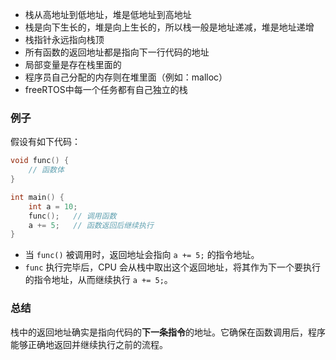 - 栈从高地址到低地址，堆是低地址到高地址
- 栈是向下生长的，堆是向上生长的，所以栈一般是地址递减，堆是地址递增
- 栈指针永远指向栈顶
- 所有函数的返回地址都是指向下一行代码的地址
- 局部变量是存在栈里面的
- 程序员自己分配的内存则在堆里面（例如：malloc）
- freeRTOS中每一个任务都有自己独立的栈

### 例子

假设有如下代码：
```c
void func() {
    // 函数体
}

int main() {
    int a = 10;
    func();   // 调用函数
    a += 5;   // 函数返回后继续执行
}

```
- 当 `func()` 被调用时，返回地址会指向 `a += 5;` 的指令地址。
- `func` 执行完毕后，CPU 会从栈中取出这个返回地址，将其作为下一个要执行的指令地址，从而继续执行 `a += 5;`。

### 总结
栈中的返回地址确实是指向代码的**下一条指令**的地址。它确保在函数调用后，程序能够正确地返回并继续执行之前的流程。